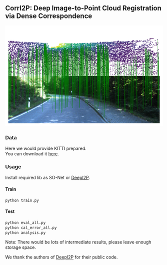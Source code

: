 ## CorrI2P: Deep Image-to-Point Cloud Registration via Dense Correspondence  
![Correspondence](pic/correspondence_ours.png)  
  
### Data  
Here we would provide KITTI prepared.  
You can download it [here](https://tjueducn-my.sharepoint.com/:f:/g/personal/rsy6318_tju_edu_cn/Ejuy4n_OeuFPkayDWnOwRmgBRnR2z_pltD2uv0F6LHYN_Q?e=7506Ug).
  
  
### Usage
Install required lib as SO-Net or [DeepI2P](https://github.com/lijx10/DeepI2P/tree/main/models/index_max_ext).
#### Train
```
python train.py
```
#### Test
```
python eval_all.py
python cal_error_all.py
python analysis.py
```
Note: There would be lots of intermediate results, please leave enough storage space.  
  
We thank the authors of [DeepI2P](https://github.com/lijx10/DeepI2P) for their public code.
